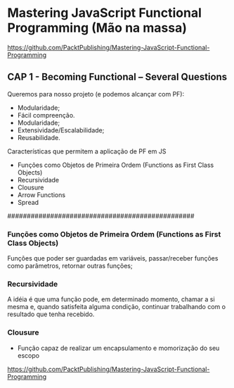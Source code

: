 # Mastering JavaScript Functional Programming (Mão na massa)
https://github.com/PacktPublishing/Mastering-JavaScript-Functional-Programming

## CAP 1 - Becoming Functional – Several Questions

Queremos para nosso projeto (e podemos alcançar com PF):

- Modularidade;
- Fácil compreenção.
- Modularidade;
- Extensividade/Escalabilidade;
- Reusabilidade.

Características que permitem a aplicação de PF em JS
- Funções como Objetos de Primeira Ordem (Functions as First Class Objects)
- Recursividade
- Clousure
- Arrow Functions
- Spread



################################################
### Funções como Objetos de Primeira Ordem (Functions as First Class Objects)

Funções que poder ser guardadas em variáveis, passar/receber funções como parâmetros, retornar outras funções;

### Recursividade

A idéia é que uma função pode, em determinado momento, chamar a si mesma e, quando satisfeita alguma condição, continuar trabalhando com o resultado que tenha recebido.

### Clousure
  - Função capaz de realizar um encapsulamento e momorização do seu escopo


https://github.com/PacktPublishing/Mastering-JavaScript-Functional-Programming
